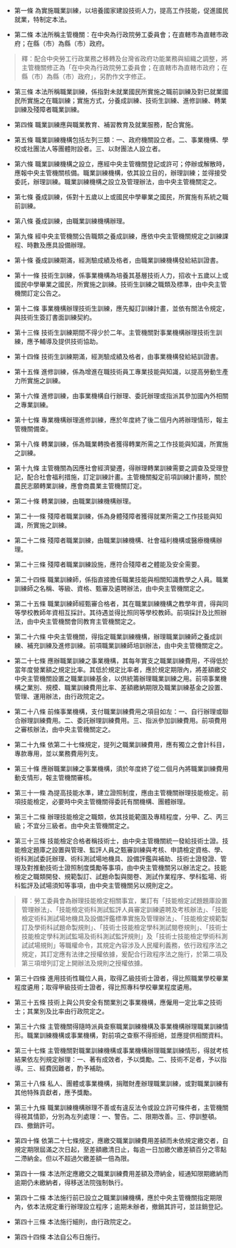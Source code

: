 * 第一條 為實施職業訓練，以培養國家建設技術人力，提高工作技能，促進國民就業，特制定本法。

* 第二條 本法所稱主管機關：在中央為行政院勞工委員會；在直轄市為直轄市政府；在縣（市）為縣（市）政府。

> 釋：配合中央勞工行政業務之移轉及台灣省政府功能業務與組織之調整，將主管機關修正為「在中央為行政院勞工委員會；在直轄市為直轄市政府；在縣（市）為縣（市）政府」，另酌作文字修正。

* 第三條 本法所稱職業訓練，係指對未就業國民所實施之職前訓練及對已就業國民所實施之在職訓練；實施方式，分養成訓練、技術生訓練、進修訓練、轉業訓練及殘障者職業訓練。

* 第四條 職業訓練應與職業教育、補習教育及就業服務，配合實施。

* 第五條 職業訓練機構包括左列三類：一、政府機關設立者。二、事業機構、學校或社團法人等團體附設者。三、以財團法人設立者。

* 第六條 職業訓練機構之設立，應經中央主管機關登記或許可；停辦或解散時，應報中央主管機關核備。職業訓練機構，依其設立目的，辦理訓練；並得接受委託，辦理訓練。職業訓練機構之設立及管理辦法，由中央主管機關定之。

* 第七條 養成訓練，係對十五歲以上或國民中學畢業之國民，所實施有系統之職前訓練。

* 第八條 養成訓練，由職業訓練機構辦理。

* 第九條 經中央主管機關公告職類之養成訓練，應依中央主管機關規定之訓練課程、時數及應具設備辦理。

* 第十條 養成訓練期滿，經測驗成績及格者，由職業訓練機構發給結訓證書。

* 第十一條 技術生訓練，係事業機構為培養其基層技術人力，招收十五歲以上或國民中學畢業之國民，所實施之訓練。技術生訓練之職類及標準，由中央主管機關訂定公告之。

* 第十二條 事業機構辦理技術生訓練，應先擬訂訓練計畫，並依有關法令規定，與技術生簽訂書面訓練契約。

* 第十三條 技術生訓練期間不得少於二年。主管機關對事業機構辦理技術生訓練，應予輔導及提供技術協助。

* 第十四條 技術生訓練期滿，經測驗成績及格者，由事業機構發給結訓證書。

* 第十五條 進修訓練，係為增進在職技術員工專業技能與知識，以提高勞動生產力所實施之訓練。

* 第十六條 進修訓練，由事業機構自行辦理、委託辦理或指派其參加國內外相關之專業訓練。

* 第十七條 專業機構辦理進修訓練，應於年度終了後二個月內將辦理情形，報主管機關備查。

* 第十八條 轉業訓練，係為職業轉換者獲得轉業所需之工作技能與知識，所實施之訓練。

* 第十九條 主管機關為因應社會經濟變遷，得辦理轉業訓練需要之調查及受理登記，配合社會福利措施，訂定訓練計畫。主管機關擬定前項訓練計畫時，關於農民志願轉業訓練，應會商農業主管機關訂定。

* 第二十條 轉業訓練，由職業訓練機構辦理。

* 第二十一條 殘障者職業訓練，係為身體殘障者獲得就業所需之工作技能與知識，所實施之訓練。

* 第二十二條 殘障者職業訓練，由職業訓練機構、社會福利機構或醫療機構辦理。

* 第二十三條 殘障者職業訓練設施，應符合殘障者之體能及安全需要。

* 第二十四條 職業訓練師，係指直接擔任職業技能與相關知識教學之人員。職業訓練師之名稱、等級、資格、甄審及遴聘辦法，由中央主管機關定之。

* 第二十五條 職業訓練師經甄審合格者，其在職業訓練機構之教學年資，得與同等學校教師年資相互採計。其待遇並得比照同等學校教師。前項採計及比照辦法，由中央主管機關會同教育主管機關定之。

* 第二十六條 中央主管機關，得指定職業訓練機構，辦理職業訓練師之養成訓練、補充訓練及進修訓練。前項職業訓練師培訓辦法，由中央主管機關定之。

* 第二十七條 應辦職業訓練之事業機構，其每年實支之職業訓練費用，不得低於當年度營業額之規定比率。其低於規定比率者，應於規定期限內，將差額繳交中央主管機關設置之職業訓練基金，以供統籌辦理職業訓練之用。前項事業機構之業別、規模、職業訓練費用比率、差額繳納期限及職業訓練基金之設置、管理、運用辦法，由行政院定之。

* 第二十八條 前條事業機構，支付職業訓練費用之項目如左：一、自行辦理或聯合辦理訓練費用。二、委託辦理訓練費用。三、指派參加訓練費用。前項費用之審核辦法，由中央主管機關定之。

* 第二十九條 依第二十七條規定，提列之職業訓練費用，應有獨立之會計科目，專款專用，並以業務費用列支。

* 第三十條 應辦職業訓練之事業機構，須於年度終了從二個月內將職業訓練費用動支情形，報主管機關審核。

* 第三十一條 為提高技能水準，建立證照制度，應由主管機關辦理技能檢定。前項技能檢定，必要時中央主管機關得委託有關機構、團體辦理。

* 第三十二條 辦理技能檢定之職類，依其技能範圍及專精程度，分甲、乙、丙三級；不宜分三級者。由中央主管機關定之。

* 第三十三條 技能檢定合格者稱技術士，由中央主管機關統一發給技術士證。技能檢定題庫之設置與管理、監評人員之甄審訓練與考核、申請檢定資格、學、術科測試委託辦理、術科測試場地機具、設備評鑑與補助、技術士證發證、管理及對推動技術士證照制度獎勵等事項，由中央主管機關另以辦法定之。技能檢定之職類開發、規範製訂、試題命製與閱卷、測試作業程序、學科監場、術科監評及試場須知等事項，由中央主管機關另以規則定之。

> 釋：勞工委員會為辦理技能檢定相關事宜，業訂有「技能檢定試題題庫設置管理辦法」、「技能檢定術科測試監評人員審定訓練遴聘及考核辦法」、「技能檢定術科測試場地機具及設備評鑑標準實施及管理辦法」、「技能檢定規範製訂及學術科試題命製規則」、「技術士技能檢定學科測試閱卷規則」、「技術士技能檢定學科測試監場及術科測試監評規則」及「技術士技能檢定學術科測試試場規則」等職權命令，其規定內容涉及人民權利義務，依行政程序法之規定，其訂定應有法律之授權依據，爰配合行政程序法之施行，於第二項及第三項增列訂定上開辦法及規則之授權依據。

* 第三十四條 進用技術性職位人員，取得乙級技術士證者，得比照職業學校畢業程度遴用；取得甲級技術士證者，得比照專科學校畢業程度遴用。

* 第三十五條 技術上與公共安全有關業別之事業機構，應僱用一定比率之技術士；其業別及比率由行政院定之。

* 第三十六條 主管機關得隨時派員查察職業訓練機構及事業機構辦理職業訓練情形。職業訓練機構或事業機構，對前項之查察不得拒絕，並應提供相關資料。

* 第三十七條 主管機關對職業訓練機構或事業機構辦理職業訓練情形，得就考核結果依左列規定辦理：一、著有成效者，予以獎勵。二、技術不足者，予以指導。三、經費因難者，酌予補助。

* 第三十八條 私人、團體或事業機構，捐贈財產辦理職業訓練，或對職業訓練有其他特殊貢獻者，應予獎勵。

* 第三十九條 職業訓練機構辦理不善或有違反法令或設立許可條件者，主管機關得視其情節，分別為左列處理：一、警告。二、限期改善。三、停訓整頓。四、撤銷許可。

* 第四十條 依第二十七條規定，應繳交職業訓練費用差額而未依規定繳交者，自規定期限屆滿之次日起，至差額繳清日止，每逾一日加繳欠繳差額百分之零點二滯納金。但以不超過欠繳差額一倍為限。

* 第四十一條 本法所定應繳交之職業訓練費用差額及滯納金，經通知限期繳納而逾期仍未繳納者，得移送法院強制執行。

* 第四十二條 本法施行前已設立之職業訓練機構，應於中央主管機關指定期限內，依本法規定重行辦理設立程序；逾期未辦者，撤銷其許可，並註銷登記。

* 第四十三條 本法施行細則，由行政院定之。

* 第四十四條 本法自公布日施行。

